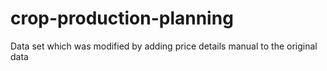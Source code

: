 # crop-production-planning
Data set which was modified by adding price details manual to the original data
